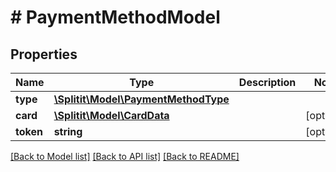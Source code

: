 # # PaymentMethodModel

## Properties

Name | Type | Description | Notes
------------ | ------------- | ------------- | -------------
**type** | [**\Splitit\Model\PaymentMethodType**](PaymentMethodType.md) |  |
**card** | [**\Splitit\Model\CardData**](CardData.md) |  | [optional]
**token** | **string** |  | [optional]

[[Back to Model list]](../../README.md#models) [[Back to API list]](../../README.md#endpoints) [[Back to README]](../../README.md)
